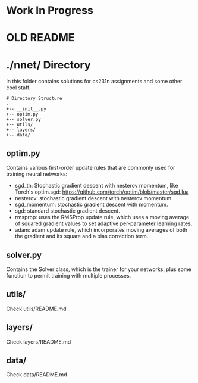 
# Work In Progress

# OLD README

# ./nnet/ Directory

In this folder contains solutions for cs231n assignments and some other cool staff.

	# Directory Structure
	.
	+-- __init__.py
	+-- optim.py
	+-- solver.py
	+-- utils/
	+-- layers/
	+-- data/

## optim.py

Contains various first-order update rules that are commonly used for training neural networks:

- sgd_th:
	Stochastic gradient descent with nesterov momentum, like Torch's optim.sgd:
	https://github.com/torch/optim/blob/master/sgd.lua
- nesterov:
	stochastic gradient descent with nesterov momentum.
- sgd_momentum:
	stochastic gradient descent with momentum.
- sgd:
	standard stochastic gradient descent.
- rmsprop:
	uses the RMSProp update rule, which uses a moving average of squared gradient values to set adaptive per-parameter learning rates.
- adam:
	adam update rule, which incorporates moving averages of both the
	gradient and its square and a bias correction term.

## solver.py

Contains the Solver class, which is the trainer for your networks, plus some function to permit training with multiple processes.

## utils/

Check utils/README.md

## layers/

Check layers/README.md

## data/

Check data/README.md

